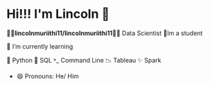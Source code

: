 # Hi!!! I'm Lincoln 👊

**👨‍💻lincolnmuriithi11/lincolnmuriithi11👨‍💻**  Data Scientist
🧠Im a student
 
🌱 I’m currently learning 

  🐍 Python
  🥞 SQL
  ˃_ Command Line
  📉 Tableau
  ✨ Spark
  
- 😄 Pronouns: He/ Him 

